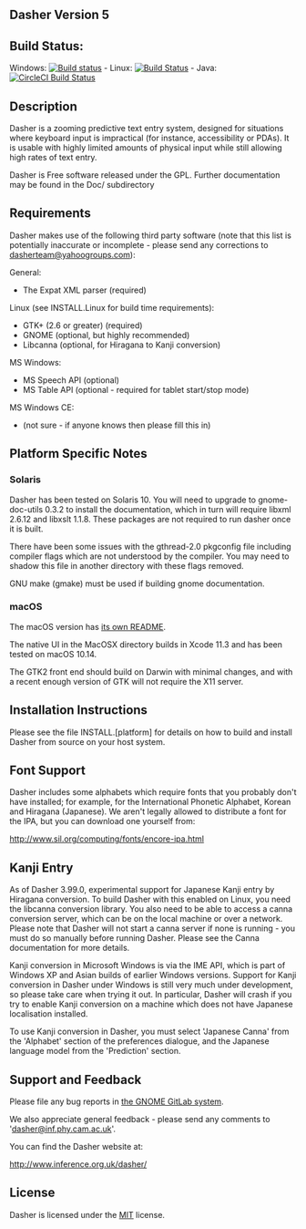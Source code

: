 ## Dasher Version 5

## Build Status:

Windows:
[![Build status](https://ci.appveyor.com/api/projects/status/3qopfgq5rd2jao1x/branch/master?svg=true)](https://ci.appveyor.com/project/cagdasgerede/dasher-j1fle/branch/master)
\-
Linux:
[![Build Status](https://travis-ci.org/dasher-project/dasher.svg?branch=master)](https://travis-ci.org/dasher-project/dasher)
\-
Java:
[![CircleCI Build Status](https://circleci.com/gh/dasher-project/dasher.svg?style=shield)](https://circleci.com/gh/dasher-project/dasher)

## Description

Dasher is a zooming predictive text entry system, designed for situations
where keyboard input is impractical (for instance, accessibility or PDAs). It
is usable with highly limited amounts of physical input while still allowing
high rates of text entry.

Dasher is Free software released under the GPL. Further documentation
may be found in the Doc/ subdirectory

## Requirements

Dasher makes use of the following third party software (note that this
list is potentially inaccurate or incomplete - please send any
corrections to dasherteam@yahoogroups.com):

General:

- The Expat XML parser (required)

Linux (see INSTALL.Linux for build time requirements):

- GTK+ (2.6 or greater) (required)
- GNOME (optional, but highly recommended)
- Libcanna (optional, for Hiragana to Kanji conversion)

MS Windows:

- MS Speech API (optional)
- MS Table API (optional - required for tablet start/stop mode)

MS Windows CE:

- (not sure - if anyone knows then please fill this in)

## Platform Specific Notes

### Solaris

Dasher has been tested on Solaris 10. You will need to upgrade to gnome-doc-utils 0.3.2 to install the documentation, which
in turn will require libxml 2.6.12 and libxslt 1.1.8. These packages
are not required to run dasher once it is built.

There have been some issues with the gthread-2.0 pkgconfig file
including compiler flags which are not understood by the compiler. You
may need to shadow this file in another directory with these flags
removed.

GNU make (gmake) must be used if building gnome documentation.

### macOS

The macOS version has [its own README](README_macOS.md).

The native UI in the MacOSX directory builds in Xcode 11.3
and has been tested on macOS 10.14.

The GTK2 front end should
build on Darwin with minimal changes, and with a recent enough version of GTK will not
require the X11 server.

## Installation Instructions

Please see the file INSTALL.[platform] for details on how to build and
install Dasher from source on your host system.

## Font Support

Dasher includes some alphabets which require fonts that you probably don't
have installed; for example, for the International Phonetic Alphabet, Korean
and Hiragana (Japanese). We aren't legally allowed to distribute a font for
the IPA, but you can download one yourself from:

http://www.sil.org/computing/fonts/encore-ipa.html

## Kanji Entry

As of Dasher 3.99.0, experimental support for Japanese Kanji entry
by Hiragana conversion. To build Dasher with this enabled on Linux,
you need the libcanna conversion library. You also need to be able to
access a canna conversion server, which can be on the local machine or
over a network. Please note that Dasher will not start a canna server
if none is running - you must do so manually before running Dasher.
Please see the Canna documentation for more details.

Kanji conversion in Microsoft Windows is via the IME API, which is
part of Windows XP and Asian builds of earlier Windows
versions. Support for Kanji conversion in Dasher under Windows is
still very much under development, so please take care when trying
it out. In particular, Dasher will crash if you try to enable Kanji
conversion on a machine which does not have Japanese localisation
installed.

To use Kanji conversion in Dasher, you must select 'Japanese Canna'
from the 'Alphabet' section of the preferences dialogue, and the
Japanese language model from the 'Prediction' section.

## Support and Feedback

Please file any bug reports in [the GNOME GitLab system](https://gitlab.gnome.org/GNOME/dasher/-/issues).

We also appreciate general feedback -
please send any comments to 'dasher@inf.phy.cam.ac.uk'.

You can find the Dasher website at:

http://www.inference.org.uk/dasher/

## License

Dasher is licensed under the [MIT](./LICENSE) license.

